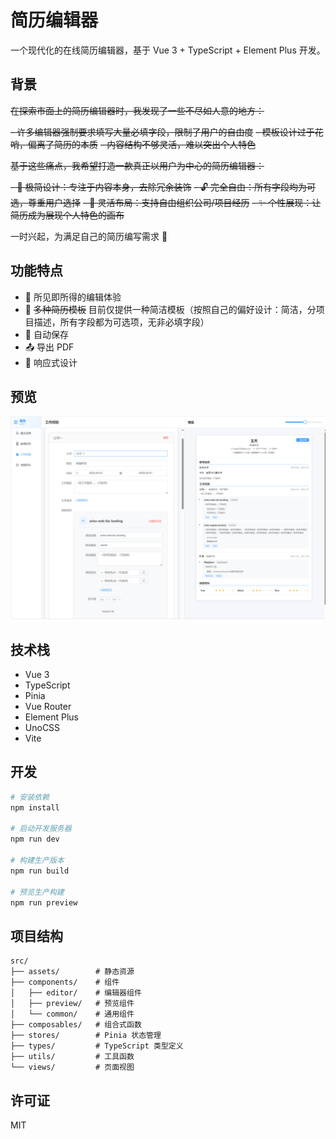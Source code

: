 # 简历编辑器

一个现代化的在线简历编辑器，基于 Vue 3 + TypeScript + Element Plus 开发。

## 背景

~~在探索市面上的简历编辑器时，我发现了一些不尽如人意的地方：~~

~~- 许多编辑器强制要求填写大量必填字段，限制了用户的自由度~~
~~- 模板设计过于花哨，偏离了简历的本质~~
~~- 内容结构不够灵活，难以突出个人特色~~

~~基于这些痛点，我希望打造一款真正以用户为中心的简历编辑器：~~

~~- 🎯 极简设计：专注于内容本身，去除冗余装饰~~
~~- 🔓 完全自由：所有字段均为可选，尊重用户选择~~
~~- 📝 灵活布局：支持自由组织公司/项目经历~~
~~- ✨ 个性展现：让简历成为展现个人特色的画布~~

一时兴起，为满足自己的简历编写需求 🤪

## 功能特点

- 📝 所见即所得的编辑体验
- 🎨 ~~多种简历模板~~ 目前仅提供一种简洁模板（按照自己的偏好设计：简洁，分项目描述，所有字段都为可选项，无非必填字段）
- 💾 自动保存
- 📤 导出 PDF
- 📱 响应式设计

## 预览

![简历编辑器预览](src/assets/example.png)


## 技术栈

- Vue 3
- TypeScript
- Pinia
- Vue Router
- Element Plus
- UnoCSS
- Vite

## 开发

```bash
# 安装依赖
npm install

# 启动开发服务器
npm run dev

# 构建生产版本
npm run build

# 预览生产构建
npm run preview
```

## 项目结构

```
src/
├── assets/        # 静态资源
├── components/    # 组件
│   ├── editor/    # 编辑器组件
│   ├── preview/   # 预览组件
│   └── common/    # 通用组件
├── composables/   # 组合式函数
├── stores/        # Pinia 状态管理
├── types/         # TypeScript 类型定义
├── utils/         # 工具函数
└── views/         # 页面视图
```

## 许可证

MIT 